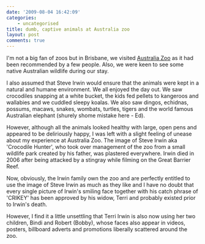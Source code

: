 ```yaml
---
date: '2009-08-04 16:42:09'
categories:
    - uncategorised
title: dumb, captive animals at Australia zoo
layout: post
comments: true
---
```


I'm not a big fan of zoos but in Brisbane, we visited [Australia
Zoo](http://www.australiazoo.com.au/about-us/the-irwins/) as it had been
recommended by a few people. Also, we were keen to see some native
Australian wildlife during our stay.

I also assumed that Steve Irwin would ensure that the animals were kept
in a natural and humane environment. We all enjoyed the day out. We saw
crocodiles snapping at a white bucket, the kids fed pellets to kangeroos
and wallabies and we cuddled sleepy koalas. We also saw dingos,
echidnas, possums, macaws, snakes, wombats, turtles, tigers and the
world famous Australian elephant (shurely shome mistake here - Ed).

However, although all the animals looked healthy with large, open pens
and appeared to be deliriously happy, I was left with a slight feeling
of unease about my experience at Australia Zoo. The image of Steve Irwin
aka 'Crocodile Hunter', who took over management of the zoo from a small
wildlife park created by his father, was plastered everywhere. Irwin
died in 2006 after being attacked by a stingray while filming on the
Great Barrier Reef.

Now, obviously, the Irwin family own the zoo and are perfectly entitled
to use the image of Steve Irwin as much as they like and I have no doubt
that every single picture of Irwin's smiling face together with his
catch phrase of 'CRIKEY' has been approved by his widow, Terri and
probably existed prior to Irwin's death.

However, I find it a little unsettling that Terri Irwin is also now
using her two children, Bindi and Robert (Bobby), whose faces also
appear in videos, posters, billboard adverts and promotions liberally
scattered around the zoo.
